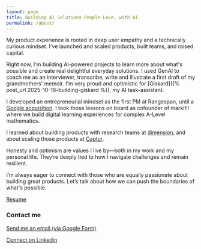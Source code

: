 ```yaml
---
layout: page
title: Building AI Solutions People Love, with AI
permalink: /about/
---
```


My product experience is rooted in deep user empathy and a technically curious mindset. I've launched and scaled products, built teams, and raised capital.

Right now, I'm building AI-powered projects to learn more about what's possible and create real delightful everyday solutions. I used GenAI to coach me as an interviewer, transcribe, write and illustrate a first draft of my grandmothers' memoir. I'm very proud and optimistic for [Giskard]({% post_url 2025-10-16-building-giskard %}), my AI task-assistant.

I developed an entrepreneurial mindset as the first PM at Rangespan, until a [Google acquisition](https://techcrunch.com/2014/05/02/google-buys-rangespan-to-add-supply-chain-management-to-its-e-commerce-business/). I took those lessons on board as cofounder of markit!! where we build digital learning experiences for complex A-Level mathematics.

I learned about building products with research teams at [dimension](https://dimensionstudio.co/), and about scaling those products at [Captur](https://www.captur.ai/).

Honesty and optimism are values I live by—both in my work and my personal life. They’re deeply tied to how I navigate challenges and remain resilient.

I’m always eager to connect with those who are equally passionate about building great products. Let’s talk about how we can push the boundaries of what's possible.

[Resume](https://docs.google.com/document/d/e/2PACX-1vScvwQXNWtDHJCmkXLz_L-VqQ6d_J-IHuFzX-_UxJw7sxZpTLec6BZgN4L3RPHW-S46ezND7RuaiNG0/pub)

### Contact me
[Send me an email (via Google Form)](https://docs.google.com/forms/d/e/1FAIpQLSejFqvnGVUDY6LkE9MK624vUygDLL-gmpV41jHxq53-qedkow/viewform?usp=header)

[Connect on Linkedin](https://www.linkedin.com/in/charles44dupont/)
